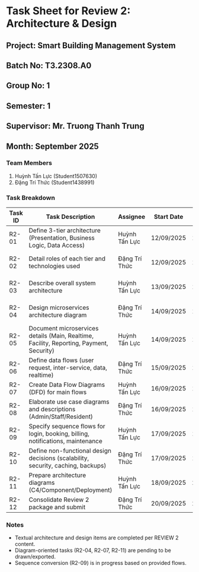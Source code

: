 # Task Sheet for Review 2: Architecture & Design

## Project: Smart Building Management System
## Batch No: T3.2308.A0
## Group No: 1
## Semester: 1
## Supervisor: Mr. Truong Thanh Trung
## Month: September 2025

### Team Members
1. Huỳnh Tấn Lực (Student1507630)
2. Đặng Trí Thức (Student1438991)

### Task Breakdown
| Task ID | Task Description | Assignee | Start Date | End Date | Status | Notes |
|---------|------------------|----------|------------|----------|--------|-------|
| R2-01   | Define 3-tier architecture (Presentation, Business Logic, Data Access) | Huỳnh Tấn Lực | 12/09/2025 | 13/09/2025 | Completed | Clear responsibilities and boundaries |
| R2-02   | Detail roles of each tier and technologies used | Đặng Trí Thức | 12/09/2025 | 14/09/2025 | Completed | React+TS, Flutter, Spring Boot, MySQL, Redis |
| R2-03   | Describe overall system architecture | Huỳnh Tấn Lực | 13/09/2025 | 14/09/2025 | Completed | Web, Mobile, RESTful APIs, 3-tier |
| R2-04   | Design microservices architecture diagram | Đặng Trí Thức | 14/09/2025 | 16/09/2025 | Pending | Draw components and inter-service communication |
| R2-05   | Document microservices details (Main, Realtime, Facility, Reporting, Payment, Security) | Huỳnh Tấn Lực | 14/09/2025 | 16/09/2025 | Completed | Responsibilities, data stores, protocols |
| R2-06   | Define data flows (user request, inter-service, data, realtime) | Đặng Trí Thức | 15/09/2025 | 17/09/2025 | In Progress | Sequence and integration points |
| R2-07   | Create Data Flow Diagrams (DFD) for main flows | Huỳnh Tấn Lực | 16/09/2025 | 18/09/2025 | Pending | Context + Level 1 diagrams |
| R2-08   | Elaborate use case diagrams and descriptions (Admin/Staff/Resident) | Đặng Trí Thức | 16/09/2025 | 18/09/2025 | Completed | Detailed flows and postconditions |
| R2-09   | Specify sequence flows for login, booking, billing, notifications, maintenance | Huỳnh Tấn Lực | 17/09/2025 | 19/09/2025 | In Progress | Convert text flows to UML sequences |
| R2-10   | Define non-functional design decisions (scalability, security, caching, backups) | Đặng Trí Thức | 17/09/2025 | 19/09/2025 | Completed | HikariCP, TLS, JWT, RBAC, Flyway, Redis |
| R2-11   | Prepare architecture diagrams (C4/Component/Deployment) | Huỳnh Tấn Lực | 18/09/2025 | 20/09/2025 | Pending | Use PlantUML/Mermaid |
| R2-12   | Consolidate Review 2 package and submit | Đặng Trí Thức | 20/09/2025 | 21/09/2025 | Pending | Final MD/PDF with diagrams |

### Notes
- Textual architecture and design items are completed per REVIEW 2 content.
- Diagram-oriented tasks (R2-04, R2-07, R2-11) are pending to be drawn/exported.
- Sequence conversion (R2-09) is in progress based on provided flows.


